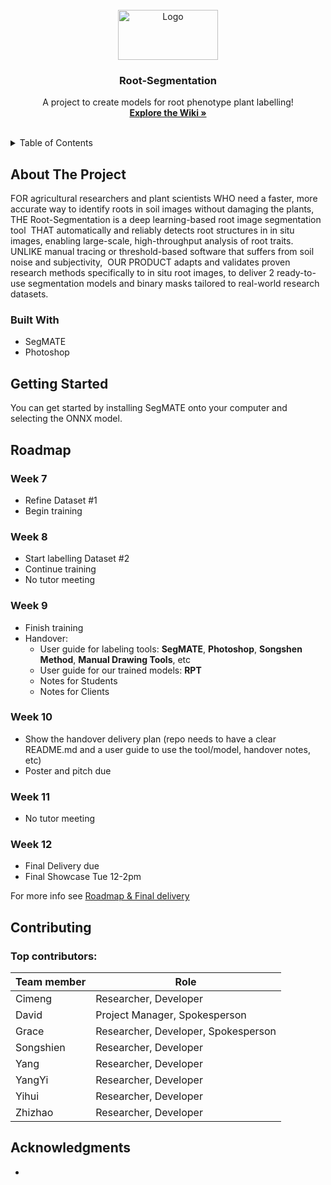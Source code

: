 <!-- PROJECT LOGO -->
<br />
<div align="center">
  <img src="https://encrypted-tbn0.gstatic.com/images?q=tbn:ANd9GcR-zsMgLoWVD815Hax_iRJMAF-2azZElcGAkg&s" alt="Logo" width="160" height="80">

  <h3 align="center">Root-Segmentation</h3>

  <p align="center">
    A project to create models for root phenotype plant labelling!
    <br />
    <a href="https://github.com/squashking/Root-Segmentation/wiki"><strong>Explore the Wiki »</strong></a>
    <br />
    <br />
  </p>
</div>



<!-- TABLE OF CONTENTS -->
<details>
  <summary>Table of Contents</summary>
  <ol>
    <li>
      <a href="#about-the-project">About The Project</a>
      <ul>
        <li><a href="#built-with">Built With</a></li>
      </ul>
    </li>
    <li><a href="#getting-started">Getting Started</a></li>
    <li><a href="#roadmap">Roadmap</a></li>
    <li><a href="#contributing">Contributing</a></li>
  </ol>
</details>



<!-- ABOUT THE PROJECT -->
## About The Project

FOR agricultural researchers and plant scientists
WHO need a faster, more accurate way to identify roots in soil images without damaging the plants, 
THE Root-Segmentation is a deep learning-based root image segmentation tool 
THAT automatically and reliably detects root structures in in situ images, enabling large-scale, high-throughput analysis of root traits. 
UNLIKE manual tracing or threshold-based software that suffers from soil noise and subjectivity, 
OUR PRODUCT adapts and validates proven research methods specifically to in situ root images, to deliver 2 ready-to-use segmentation models and binary masks tailored to real-world research datasets.


### Built With

* SegMATE
* Photoshop



<!-- GETTING STARTED -->
## Getting Started

You can get started by installing SegMATE onto your computer and selecting the ONNX model.


<!-- ROADMAP -->
## Roadmap

### Week 7
- Refine Dataset #1  
- Begin training  

### Week 8
- Start labelling Dataset #2  
- Continue training  
- No tutor meeting  

### Week 9
- Finish training  
- Handover:
  - User guide for labeling tools: **SegMATE**, **Photoshop**, **Songshen Method**, **Manual Drawing Tools**, etc
  - User guide for our trained models: **RPT**
  - Notes for Students  
  - Notes for Clients  

### Week 10
- Show the handover delivery plan (repo needs to have a clear README.md and a user guide to use the tool/model, handover notes, etc)
- Poster and pitch due  

### Week 11
- No tutor meeting  

### Week 12
- Final Delivery due
- Final Showcase Tue 12-2pm 

For more info see [Roadmap & Final delivery](https://github.com/squashking/Root-Segmentation/wiki/Sprint-6-Roadmap-&-Final-Delivery-Timeline)


<!-- CONTRIBUTING -->
## Contributing

### Top contributors:

| Team member | Role |
| ----------- | ---- |
| Cimeng | Researcher, Developer |
| David | Project Manager, Spokesperson |
| Grace | Researcher, Developer, Spokesperson |
| Songshien | Researcher, Developer |
| Yang | Researcher, Developer |
| YangYi | Researcher, Developer |
| Yihui | Researcher, Developer |
| Zhizhao | Researcher, Developer |


<!-- ACKNOWLEDGMENTS -->
## Acknowledgments

* 
